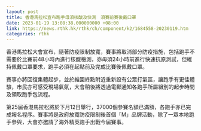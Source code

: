 ```yaml
---
layout: post
title: 香港馬拉松宣布跑手毋須核酸及快測　須賽前賽後戴口罩
date: 2023-01-19 13:08:38.000000000 +08:00
link: https://news.rthk.hk/rthk/ch/component/k2/1684558-20230119.htm
categories: rthk
---
```


香港馬拉松大會宣布，隨著防疫限制放寬，賽事將取消部分防疫措施，包括跑手不需要於比賽前48小時內進行核酸檢測，亦毋須24小時前進行快速抗原測試，但維持佩戴口罩要求，跑手必須在起點前及完成比賽後佩戴口罩。

賽事亦將回復集體起步，並於維園終點附近重新設有公眾打氣區，讓跑手有更佳體驗，市民亦可感受現場氣氛，大會稍後將透過電郵通知各跑手所屬組別的起步時間及領取跑手包流程。

第25屆香港馬拉松將於下月12日舉行，37000個參賽名額已滿額，各跑手亦已完成報名程序。賽事將是政府放寬防疫限制後首個「M」品牌活動，除了一眾本地跑手參與，大會亦邀請了海外精英跑手出戰今屆賽事。
